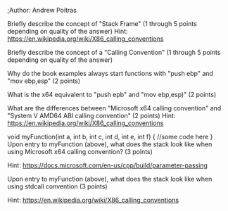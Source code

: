 ;Author: Andrew Poitras

Briefly describe the concept of "Stack Frame" (1 through 5 points depending on quality of the answer)
Hint: https://en.wikipedia.org/wiki/X86_calling_conventions


 Briefly describe the concept of a "Calling Convention" (1 through 5 points depending on quality of the answer)
 
 
 Why do the book examples always start functions with "push ebp" and "mov ebp,esp" (2 points)
 
 
 What is the x64 equivalent to "push epb" and "mov ebp,esp)" (2 points)
 
 
 What are the differences between "Microsoft x64 calling convention" and "System V AMD64 ABI calling convention" (2 points)
Hint: https://en.wikipedia.org/wiki/X86_calling_conventions


void myFunction(int a, int b, int c, int d, int e, int f)  {
  //some code here
}
 Upon entry to myFunction (above), what does the stack look like when using Microsoft x64 calling convention? (3 points)

Hint: https://docs.microsoft.com/en-us/cpp/build/parameter-passing

 Upon entry to myFunction (above), what does the stack look like when using stdcall convention (3 points)

Hint: https://en.wikipedia.org/wiki/X86_calling_conventions
